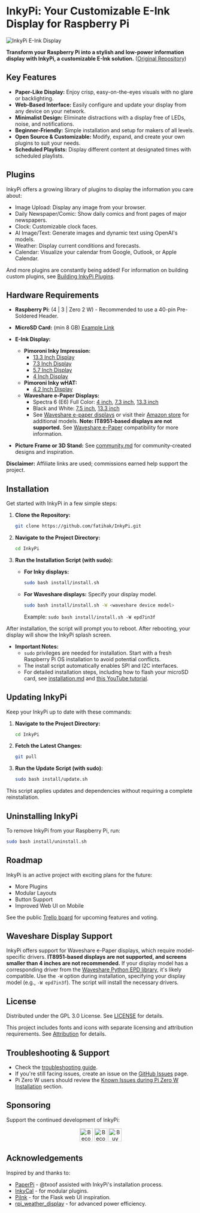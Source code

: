 # InkyPi: Your Customizable E-Ink Display for Raspberry Pi

<img src="./docs/images/inky_clock.jpg" alt="InkyPi E-Ink Display"/>

**Transform your Raspberry Pi into a stylish and low-power information display with InkyPi, a customizable E-Ink solution.** ([Original Repository](https://github.com/fatihak/InkyPi))

## Key Features

*   **Paper-Like Display:** Enjoy crisp, easy-on-the-eyes visuals with no glare or backlighting.
*   **Web-Based Interface:** Easily configure and update your display from any device on your network.
*   **Minimalist Design:** Eliminate distractions with a display free of LEDs, noise, and notifications.
*   **Beginner-Friendly:** Simple installation and setup for makers of all levels.
*   **Open Source & Customizable:** Modify, expand, and create your own plugins to suit your needs.
*   **Scheduled Playlists:** Display different content at designated times with scheduled playlists.

## Plugins

InkyPi offers a growing library of plugins to display the information you care about:

*   Image Upload: Display any image from your browser.
*   Daily Newspaper/Comic: Show daily comics and front pages of major newspapers.
*   Clock: Customizable clock faces.
*   AI Image/Text: Generate images and dynamic text using OpenAI's models.
*   Weather: Display current conditions and forecasts.
*   Calendar: Visualize your calendar from Google, Outlook, or Apple Calendar.

And more plugins are constantly being added!  For information on building custom plugins, see [Building InkyPi Plugins](./docs/building_plugins.md).

## Hardware Requirements

*   **Raspberry Pi:** (4 | 3 | Zero 2 W) - Recommended to use a 40-pin Pre-Soldered Header.
*   **MicroSD Card:** (min 8 GB) [Example Link](https://amzn.to/3G3Tq9W)
*   **E-Ink Display:**

    *   **Pimoroni Inky Impression:**
        *   [13.3 Inch Display](https://collabs.shop/q2jmza)
        *   [7.3 Inch Display](https://collabs.shop/q2jmza)
        *   [5.7 Inch Display](https://collabs.shop/ns6m6m)
        *   [4 Inch Display](https://collabs.shop/cpwtbh)
    *   **Pimoroni Inky wHAT:**
        *   [4.2 Inch Display](https://collabs.shop/jrzqmf)
    *   **Waveshare e-Paper Displays:**
        *   Spectra 6 (E6) Full Color: [4 inch](https://www.waveshare.com/4inch-e-paper-hat-plus-e.htm?&aff_id=111126), [7.3 inch](https://www.waveshare.com/7.3inch-e-paper-hat-e.htm?&aff_id=111126), [13.3 inch](https://www.waveshare.com/13.3inch-e-paper-hat-plus-e.htm?&aff_id=111126)
        *   Black and White: [7.5 inch](https://www.waveshare.com/7.5inch-e-paper-hat.htm?&aff_id=111126), [13.3 inch](https://www.waveshare.com/13.3inch-e-paper-hat-k.htm?&aff_id=111126)
        *   See [Waveshare e-paper displays](https://www.waveshare.com/product/raspberry-pi/displays/e-paper.htm?&aff_id=111126) or visit their [Amazon store](https://amzn.to/3HPRTEZ) for additional models. **Note: IT8951-based displays are not supported.** See [Waveshare e-Paper](#waveshare-display-support) compatibility for more information.
*   **Picture Frame or 3D Stand:**  See [community.md](./docs/community.md) for community-created designs and inspiration.

**Disclaimer:** Affiliate links are used; commissions earned help support the project.

## Installation

Get started with InkyPi in a few simple steps:

1.  **Clone the Repository:**

    ```bash
    git clone https://github.com/fatihak/InkyPi.git
    ```

2.  **Navigate to the Project Directory:**

    ```bash
    cd InkyPi
    ```

3.  **Run the Installation Script (with sudo):**

    *   **For Inky displays:**

        ```bash
        sudo bash install/install.sh
        ```

    *   **For Waveshare displays:**  Specify your display model.

        ```bash
        sudo bash install/install.sh -W <waveshare device model>
        ```
        Example: `sudo bash install/install.sh -W epd7in3f`

After installation, the script will prompt you to reboot.  After rebooting, your display will show the InkyPi splash screen.

*   **Important Notes:**
    *   `sudo` privileges are needed for installation.  Start with a fresh Raspberry Pi OS installation to avoid potential conflicts.
    *   The install script automatically enables SPI and I2C interfaces.
    *   For detailed installation steps, including how to flash your microSD card, see [installation.md](./docs/installation.md) and [this YouTube tutorial](https://youtu.be/L5PvQj1vfC4).

## Updating InkyPi

Keep your InkyPi up to date with these commands:

1.  **Navigate to the Project Directory:**

    ```bash
    cd InkyPi
    ```

2.  **Fetch the Latest Changes:**

    ```bash
    git pull
    ```

3.  **Run the Update Script (with sudo):**

    ```bash
    sudo bash install/update.sh
    ```

This script applies updates and dependencies without requiring a complete reinstallation.

## Uninstalling InkyPi

To remove InkyPi from your Raspberry Pi, run:

```bash
sudo bash install/uninstall.sh
```

## Roadmap

InkyPi is an active project with exciting plans for the future:

*   More Plugins
*   Modular Layouts
*   Button Support
*   Improved Web UI on Mobile

See the public [Trello board](https://trello.com/b/SWJYWqe4/inkypi) for upcoming features and voting.

## Waveshare Display Support

InkyPi offers support for Waveshare e-Paper displays, which require model-specific drivers. **IT8951-based displays are not supported, and screens smaller than 4 inches are not recommended.** If your display model has a corresponding driver from the [Waveshare Python EPD library](https://github.com/waveshareteam/e-Paper/tree/master/RaspberryPi_JetsonNano/python/lib/waveshare_epd), it's likely compatible. Use the `-W` option during installation, specifying your display model (e.g., `-W epd7in3f`). The script will install the necessary drivers.

## License

Distributed under the GPL 3.0 License. See [LICENSE](./LICENSE) for details.

This project includes fonts and icons with separate licensing and attribution requirements. See [Attribution](./docs/attribution.md) for details.

## Troubleshooting & Support

*   Check the [troubleshooting guide](./docs/troubleshooting.md).
*   If you're still facing issues, create an issue on the [GitHub Issues](https://github.com/fatihak/InkyPi/issues) page.
*   Pi Zero W users should review the [Known Issues during Pi Zero W Installation](./docs/troubleshooting.md#known-issues-during-pi-zero-w-installation) section.

## Sponsoring

Support the continued development of InkyPi:

<p align="center">
<a href="https://github.com/sponsors/fatihak" target="_blank"><img src="https://user-images.githubusercontent.com/345274/133218454-014a4101-b36a-48c6-a1f6-342881974938.png" alt="Become a Patreon" height="35" width="auto"></a>
<a href="https://www.patreon.com/akzdev" target="_blank"><img src="https://c5.patreon.com/external/logo/become_a_patron_button.png" alt="Become a Patreon" height="35" width="auto"></a>
<a href="https://www.buymeacoffee.com/akzdev" target="_blank"><img src="https://cdn.buymeacoffee.com/buttons/default-orange.png" alt="Buy Me A Coffee" height="35" width="auto"></a>
</p>

## Acknowledgements

Inspired by and thanks to:

*   [PaperPi](https://github.com/txoof/PaperPi) - @txoof assisted with InkyPi's installation process.
*   [InkyCal](https://github.com/aceinnolab/Inkycal) - for modular plugins.
*   [PiInk](https://github.com/tlstommy/PiInk) - for the Flask web UI inspiration.
*   [rpi_weather_display](https://github.com/sjnims/rpi_weather_display) - for advanced power efficiency.